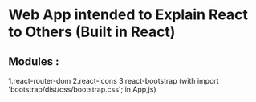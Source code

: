 # Web App intended to Explain React to Others (Built in React)

## Modules :
1.react-router-dom
2.react-icons
3.react-bootstrap (with import 'bootstrap/dist/css/bootstrap.css'; in App,js)
